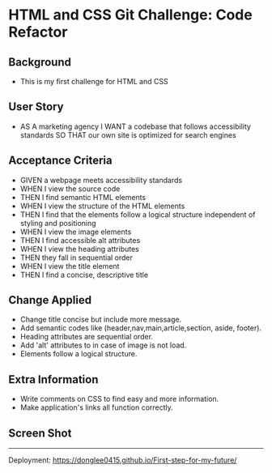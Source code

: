 # HTML and CSS Git Challenge: Code Refactor

## Background
* This is my first challenge for HTML and CSS


## User Story
* AS A marketing agency
I WANT a codebase that follows accessibility standards
SO THAT our own site is optimized for search engines

## Acceptance Criteria

* GIVEN a webpage meets accessibility standards
* WHEN I view the source code
* THEN I find semantic HTML elements
* WHEN I view the structure of the HTML elements
* THEN I find that the elements follow a logical structure independent of styling and positioning
* WHEN I view the image elements
* THEN I find accessible alt attributes
* WHEN I view the heading attributes
* THEN they fall in sequential order
* WHEN I view the title element
* THEN I find a concise, descriptive title

## Change Applied
* Change title concise but include more message.
* Add semantic codes like (header,nav,main,article,section, aside, footer).
* Heading attributes are sequential order.
* Add 'alt' attributes to in case of image is not load.
* Elements follow a logical structure.

## Extra Information
* Write comments on CSS to find easy and more information.
* Make application's links all function correctly.

## Screen Shot

---

Deployment: https://donglee0415.github.io/First-step-for-my-future/